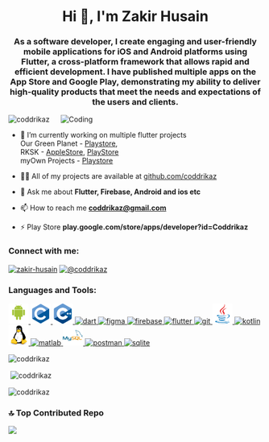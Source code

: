 <h1 align="center">Hi 👋, I'm Zakir Husain</h1>
<!-- <div align="center"> <img src="https://raw.githubusercontent.com/coddrikaz/coddrikaz/main/banner2.png"> </div> -->
<h3 align="center">As a software developer, I create engaging and user-friendly mobile applications for iOS and Android platforms using Flutter, a cross-platform framework that allows rapid and efficient development. I have published multiple apps on the App Store and Google Play, demonstrating my ability to deliver high-quality products that meet the needs and expectations of the users and clients.</h3>
<img align="right" alt="Coding" width="400" src="https://c.tenor.com/GfSX-u7VGM4AAAAC/coding.gif">

<p align="left"> <img src="https://komarev.com/ghpvc/?username=coddrikaz&label=Profile%20views&color=0e75b6&style=flat" alt="coddrikaz" /> </p>

- 🔭 I’m currently working on multiple flutter projects<br>
  Our Green Planet - [Playstore](https://play.google.com/store/apps/details?id=com.vi.ourgreenplanet),<br> RKSK - [AppleStore](https://apps.apple.com/in/app/afhc/id1537557739), [PlayStore](https://play.google.com/store/apps/details?id=com.indev.afhc)<br>
  myOwn Projects - [Playstore](https://play.google.com/store/apps/developer?id=Coddrikaz)

- 👨‍💻 All of my projects are available at [github.com/coddrikaz](https://github.com/coddrikaz)

- 💬 Ask me about **Flutter, Firebase, Android and ios etc**

- 📫 How to reach me **coddrikaz@gmail.com**

- ⚡ Play Store **play.google.com/store/apps/developer?id=Coddrikaz**

<h3 align="left">Connect with me:</h3>
<p align="left">
<a href="https://linkedin.com/in/zakir-husain" target="blank"><img align="center" src="https://raw.githubusercontent.com/rahuldkjain/github-profile-readme-generator/master/src/images/icons/Social/linked-in-alt.svg" alt="zakir-husain" height="30" width="40" /></a>
<a href="https://www.youtube.com/@coddrikaz" target="blank"><img align="center" src="https://raw.githubusercontent.com/rahuldkjain/github-profile-readme-generator/master/src/images/icons/Social/youtube.svg" alt="@coddrikaz" height="30" width="40" /></a>
</p>

<h3 align="left">Languages and Tools:</h3>
<p align="left"> <a href="https://developer.android.com" target="_blank" rel="noreferrer"> <img src="https://raw.githubusercontent.com/devicons/devicon/master/icons/android/android-original-wordmark.svg" alt="android" width="40" height="40"/> </a> <a href="https://www.cprogramming.com/" target="_blank" rel="noreferrer"> <img src="https://raw.githubusercontent.com/devicons/devicon/master/icons/c/c-original.svg" alt="c" width="40" height="40"/> </a> <a href="https://www.w3schools.com/cpp/" target="_blank" rel="noreferrer"> <img src="https://raw.githubusercontent.com/devicons/devicon/master/icons/cplusplus/cplusplus-original.svg" alt="cplusplus" width="40" height="40"/> </a> <a href="https://dart.dev" target="_blank" rel="noreferrer"> <img src="https://www.vectorlogo.zone/logos/dartlang/dartlang-icon.svg" alt="dart" width="40" height="40"/> </a> <a href="https://www.figma.com/" target="_blank" rel="noreferrer"> <img src="https://www.vectorlogo.zone/logos/figma/figma-icon.svg" alt="figma" width="40" height="40"/> </a> <a href="https://firebase.google.com/" target="_blank" rel="noreferrer"> <img src="https://www.vectorlogo.zone/logos/firebase/firebase-icon.svg" alt="firebase" width="40" height="40"/> </a> <a href="https://flutter.dev" target="_blank" rel="noreferrer"> <img src="https://www.vectorlogo.zone/logos/flutterio/flutterio-icon.svg" alt="flutter" width="40" height="40"/> </a> <a href="https://git-scm.com/" target="_blank" rel="noreferrer"> <img src="https://www.vectorlogo.zone/logos/git-scm/git-scm-icon.svg" alt="git" width="40" height="40"/> </a> <a href="https://www.java.com" target="_blank" rel="noreferrer"> <img src="https://raw.githubusercontent.com/devicons/devicon/master/icons/java/java-original.svg" alt="java" width="40" height="40"/> </a> <a href="https://kotlinlang.org" target="_blank" rel="noreferrer"> <img src="https://www.vectorlogo.zone/logos/kotlinlang/kotlinlang-icon.svg" alt="kotlin" width="40" height="40"/> </a> <a href="https://www.linux.org/" target="_blank" rel="noreferrer"> <img src="https://raw.githubusercontent.com/devicons/devicon/master/icons/linux/linux-original.svg" alt="linux" width="40" height="40"/> </a> <a href="https://www.mathworks.com/" target="_blank" rel="noreferrer"> <img src="https://upload.wikimedia.org/wikipedia/commons/2/21/Matlab_Logo.png" alt="matlab" width="40" height="40"/> </a> <a href="https://www.mysql.com/" target="_blank" rel="noreferrer"> <img src="https://raw.githubusercontent.com/devicons/devicon/master/icons/mysql/mysql-original-wordmark.svg" alt="mysql" width="40" height="40"/> </a> <a href="https://postman.com" target="_blank" rel="noreferrer"> <img src="https://www.vectorlogo.zone/logos/getpostman/getpostman-icon.svg" alt="postman" width="40" height="40"/> </a> <a href="https://www.sqlite.org/" target="_blank" rel="noreferrer"> <img src="https://www.vectorlogo.zone/logos/sqlite/sqlite-icon.svg" alt="sqlite" width="40" height="40"/> </a> </p>

<p><img align="center" src="https://github-readme-stats.vercel.app/api/top-langs?username=coddrikaz&show_icons=true&locale=en&layout=compact" alt="coddrikaz" /></p>

<p>&nbsp;<img align="center" src="https://github-readme-stats.vercel.app/api?username=coddrikaz&show_icons=true&locale=en" alt="coddrikaz" /></p>

<p><img align="center" src="https://github-readme-streak-stats.herokuapp.com/?user=coddrikaz&" alt="coddrikaz" /></p>

### 🔝 Top Contributed Repo
![](https://github-contributor-stats.vercel.app/api?username=coddrikaz&limit=5&theme=flat&combine_all_yearly_contributions=true)

